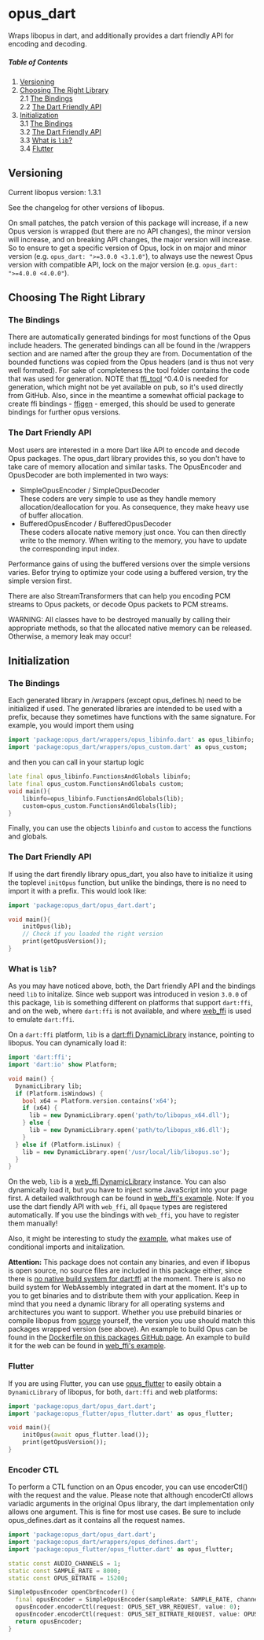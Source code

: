 # opus_dart
Wraps libopus in dart, and additionally provides a dart friendly API for encoding and decoding.

<a name="toc"></a>
##### Table of Contents  
1. [Versioning](#versioning)  
2. [Choosing The Right Library](#choosing)<br>
    2.1 [The Bindings](#choosing_bindings)<br>
    2.2 [The Dart Friendly API](#choosing_firendly)<br>
3. [Initialization](#init)<br>
    3.1 [The Bindings](#init_bindings)<br>
    3.2 [The Dart Friendly API](#init_friendly)<br>
    3.3 [What is `lib`?](#init_lib)<br>
    3.4 [Flutter](#init_flutter)<br>

<a name="versioning"></a>
## Versioning
Current libopus version: 1.3.1

See the changelog for other versions of libopus.

On small patches, the patch version of this package will increase, if a new Opus version is wrapped (but there are no API changes), the minor version will increase, and on breaking API changes, the major version will increase. So to ensure to get a specific version of Opus, lock in on major and minor version (e.g. `opus_dart: ">=3.0.0 <3.1.0"`), to always use the newest Opus version with compatible API, lock on the major version (e.g. `opus_dart: ">=4.0.0 <4.0.0"`). 

<a name="choosing"></a>
## Choosing The Right Library
<a name="choosing_bindings"></a>
### The Bindings
There are automatically generated bindings for most functions of the Opus include headers.
The generated bindings can all be found in the /wrappers section and are named after the group they are from.
Documentation of the bounded functions was copied from the Opus headers (and is thus not very well formated).
For sake of completeness the tool folder contains the code that was used for generation. NOTE that [ffi_tool](https://github.com/dart-interop/ffi_tool) ^0.4.0 is needed for generation, which might not be yet available on pub, so it's used directly from GitHub. Also, since in the meantime a somewhat official package to create ffi bindings - [ffigen](https://pub.dev/packages/ffigen) - emerged, this should be used to generate bindings for further opus versions.

<a name="choosing_firendly"></a>
### The Dart Friendly API
Most users are interested in a more Dart like API to encode and decode Opus packages.
The opus_dart library provides this, so you don't have to take care of memory allocation and
similar tasks. The OpusEncoder and OpusDecoder are both implemented in two ways:
* SimpleOpusEncoder / SimpleOpusDecoder <br>
  These coders are very simple to use as they handle memory allocation/deallocation for you.
  As consequence, they make heavy use of buffer allocation.
* BufferedOpusEncoder / BufferedOpusDecoder <br>
  These coders allocate native memory just once. You can then directly write to the memory.
  When writing to the memory, you have to update the corresponding input index.

Performance gains of using the buffered versions over the simple versions varies.
Befor trying to optimize your code using a buffered version, try the simple version first.

There are also StreamTransformers that can help you encoding PCM streams to Opus packets,
or decode Opus packets to PCM streams.

WARNING: All classes have to be destroyed manually by calling their appropriate methods,
so that the allocated native memory can be released. Otherwise, a memory leak may occur!


<a name="init"></a>
## Initialization
<a name="init_bindings"></a>
### The Bindings
Each generated library in /wrappers (except opus_defines.h) need to be initialized if used.
The generated libraries are intended to be used with a prefix, because they sometimes have
functions with the same signature. For example, you would import them using
```dart
import 'package:opus_dart/wrappers/opus_libinfo.dart' as opus_libinfo;
import 'package:opus_dart/wrappers/opus_custom.dart' as opus_custom;
```
and then you can call in your startup logic
```dart
late final opus_libinfo.FunctionsAndGlobals libinfo;
late final opus_custom.FunctionsAndGlobals custom;
void main(){
    libinfo=opus_libinfo.FunctionsAndGlobals(lib);
    custom=opus_custom.FunctionsAndGlobals(lib);
}
```
Finally, you can use the objects `libinfo` and `custom` to access the functions and globals.

<a name="init_friendly"></a>
### The Dart Friendly API
If using the dart firendly library opus_dart, you also have to initialize it using the toplevel `initOpus` function,
but unlike the bindings, there is no need to import it with a prefix. This would look like:
```dart
import 'package:opus_dart/opus_dart.dart';

void main(){
    initOpus(lib);
    // Check if you loaded the right version
    print(getOpusVersion());
}
```

<a name="init_lib"></a>
### What is `lib`?
As you may have noticed above, both, the Dart friendly API and the bindings need `lib` to initalize.
Since web support was introduced in vesion `3.0.0` of this package, `lib` is something different on platforms
that support `dart:ffi`, and on the web, where `dart:ffi` is not available, and where [web_ffi](https://pub.dev/packages/web_ffi) is used to emulate `dart:ffi`.

On a `dart:ffi` platform, `lib` is a [dart:ffi DynamicLibrary](https://api.dart.dev/stable/2.12.0/dart-ffi/DynamicLibrary-class.html) instance, pointing to libopus. You can dynamically load it:
```dart
import 'dart:ffi';
import 'dart:io' show Platform;

void main() {
  DynamicLibrary lib;
  if (Platform.isWindows) {
    bool x64 = Platform.version.contains('x64');
    if (x64) {
      lib = new DynamicLibrary.open('path/to/libopus_x64.dll');
    } else {
      lib = new DynamicLibrary.open('path/to/libopus_x86.dll');
    }
  } else if (Platform.isLinux) {
    lib = new DynamicLibrary.open('/usr/local/lib/libopus.so');
  }
}
```

On the web, `lib` is a [web_ffi DynamicLibrary](https://pub.dev/documentation/web_ffi/latest/web_ffi/DynamicLibrary-class.html) instance.
You can also dynamically load it, but you have to inject some JavaScript into your page first. A detailed walkthrough can be found in [web_ffi's example](https://github.com/EPNW/web_ffi/blob/master/example/README.md).
Note: If you use the dart fiendly API with `web_ffi`, all `Opaque` types are registered automatically. If you use the bindings with `web_ffi`, you have to register them manually!

Also, it might be interesting to study the [example](https://github.com/EPNW/opus_dart/tree/master/example), what makes use of conditional imports and initalization.

**Attention:** This package does not contain any binaries, and even if libopus is open source, no source files are included in this package either,
since there is [no native build system for dart:ffi](https://github.com/dart-lang/sdk/issues/36712) at the moment.
There is also no build system for WebAssembly integrated in dart at the moment.
It's up to you to get binaries and to distribute them with your application.
Keep in mind that you need a dynamic library for all operating systems and architectures you want to support.
Whether you use prebuild binaries or compile libopus from [source](https://github.com/xiph/opus/) yourself, the version you use should match this packages wrapped version (see above). An example to build Opus can be found in the [Dockerfile on this packages GitHub page](https://github.com/EPNW/opus_dart/blob/master/Dockerfile).
An example to build it for the web can be found in [web_ffi's example](https://github.com/EPNW/web_ffi/blob/master/example/README.md).

<a name="init_flutter"></a>
### Flutter
If you are using Flutter, you can use [opus_flutter](https://pub.dev/packages/opus_flutter) to easily obtain a `DynamicLibrary` of libopus, for both, `dart:ffi` and web platforms:
```dart
import 'package:opus_dart/opus_dart.dart';
import 'package:opus_flutter/opus_flutter.dart' as opus_flutter;

void main(){
    initOpus(await opus_flutter.load());
    print(getOpusVersion());
}
```


<a name="init_encoder_ctl"></a>
### Encoder CTL
To perform a CTL function on an Opus encoder, you can use encoderCtl() with the request and the value. Please note that although encoderCtl allows variadic arguments in the original Opus library, the dart implementation only allows one argument. This is fine for most use cases.
Be sure to include opus_defines.dart as it contains all the request names.
```dart
import 'package:opus_dart/opus_dart.dart';
import 'package:opus_dart/wrappers/opus_defines.dart';
import 'package:opus_flutter/opus_flutter.dart' as opus_flutter;

static const AUDIO_CHANNELS = 1;
static const SAMPLE_RATE = 8000;
static const OPUS_BITRATE = 15200;

SimpleOpusEncoder openCbrEncoder() {
  final opusEncoder = SimpleOpusEncoder(sampleRate: SAMPLE_RATE, channels: AUDIO_CHANNELS, application: Application.restrictedLowdely);
  opusEncoder.encoderCtl(request: OPUS_SET_VBR_REQUEST, value: 0);
  opusEncoder.encoderCtl(request: OPUS_SET_BITRATE_REQUEST, value: OPUS_BITRATE);
  return opusEncoder;
}
```